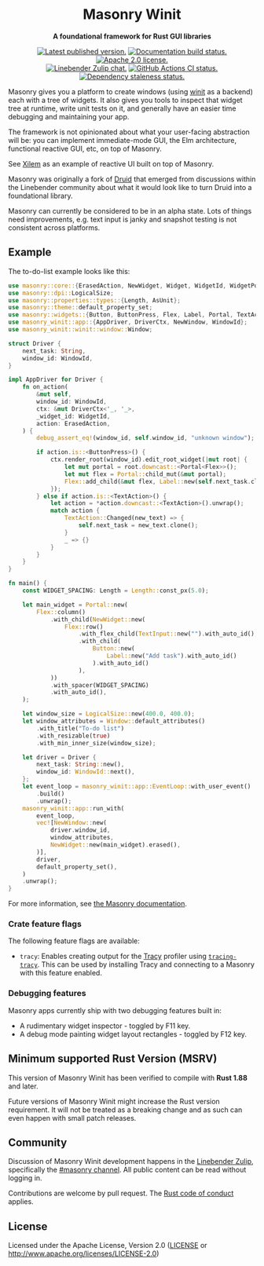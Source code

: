 <div align="center">

# Masonry Winit

**A foundational framework for Rust GUI libraries**

[![Latest published version.](https://img.shields.io/crates/v/masonry_winit.svg)](https://crates.io/crates/masonry_winit)
[![Documentation build status.](https://img.shields.io/docsrs/masonry_winit.svg)](https://docs.rs/masonry_winit)
[![Apache 2.0 license.](https://img.shields.io/badge/license-Apache--2.0-blue.svg)](#license)
\
[![Linebender Zulip chat.](https://img.shields.io/badge/Linebender-%23masonry-blue?logo=Zulip)](https://xi.zulipchat.com/#narrow/stream/317477-masonry)
[![GitHub Actions CI status.](https://img.shields.io/github/actions/workflow/status/linebender/xilem/ci.yml?logo=github&label=CI)](https://github.com/linebender/xilem/actions)
[![Dependency staleness status.](https://deps.rs/crate/masonry_winit/latest/status.svg)](https://deps.rs/crate/masonry_winit)

</div>

<!-- We use cargo-rdme to update the README with the contents of lib.rs.
To edit the following section, update it in lib.rs, then run:
cargo rdme --workspace-project=masonry_winit --heading-base-level=0
Full documentation at https://github.com/orium/cargo-rdme -->

<!-- Intra-doc links used in lib.rs should be evaluated here.
See https://linebender.org/blog/doc-include/ for related discussion. -->

<!-- cargo-rdme start -->

Masonry gives you a platform to create windows (using [winit] as a backend) each with a tree of widgets. It also gives you tools to inspect that widget tree at runtime, write unit tests on it, and generally have an easier time debugging and maintaining your app.

The framework is not opinionated about what your user-facing abstraction will be: you can implement immediate-mode GUI, the Elm architecture, functional reactive GUI, etc, on top of Masonry.

See [Xilem] as an example of reactive UI built on top of Masonry.

Masonry was originally a fork of [Druid] that emerged from discussions within the Linebender community about what it would look like to turn Druid into a foundational library.

Masonry can currently be considered to be in an alpha state.
Lots of things need improvements, e.g. text input is janky and snapshot testing is not consistent across platforms.

## Example

The to-do-list example looks like this:

```rust
use masonry::core::{ErasedAction, NewWidget, Widget, WidgetId, WidgetPod};
use masonry::dpi::LogicalSize;
use masonry::properties::types::{Length, AsUnit};
use masonry::theme::default_property_set;
use masonry::widgets::{Button, ButtonPress, Flex, Label, Portal, TextAction, TextInput};
use masonry_winit::app::{AppDriver, DriverCtx, NewWindow, WindowId};
use masonry_winit::winit::window::Window;

struct Driver {
    next_task: String,
    window_id: WindowId,
}

impl AppDriver for Driver {
    fn on_action(
        &mut self,
        window_id: WindowId,
        ctx: &mut DriverCtx<'_, '_>,
        _widget_id: WidgetId,
        action: ErasedAction,
    ) {
        debug_assert_eq!(window_id, self.window_id, "unknown window");

        if action.is::<ButtonPress>() {
            ctx.render_root(window_id).edit_root_widget(|mut root| {
                let mut portal = root.downcast::<Portal<Flex>>();
                let mut flex = Portal::child_mut(&mut portal);
                Flex::add_child(&mut flex, Label::new(self.next_task.clone()).with_auto_id());
            });
        } else if action.is::<TextAction>() {
            let action = *action.downcast::<TextAction>().unwrap();
            match action {
                TextAction::Changed(new_text) => {
                    self.next_task = new_text.clone();
                }
                _ => {}
            }
        }
    }
}

fn main() {
    const WIDGET_SPACING: Length = Length::const_px(5.0);

    let main_widget = Portal::new(
        Flex::column()
            .with_child(NewWidget::new(
                Flex::row()
                    .with_flex_child(TextInput::new("").with_auto_id(), 1.0)
                    .with_child(
                        Button::new(
                            Label::new("Add task").with_auto_id()
                        ).with_auto_id()
                    ),
            ))
            .with_spacer(WIDGET_SPACING)
            .with_auto_id(),
    );

    let window_size = LogicalSize::new(400.0, 400.0);
    let window_attributes = Window::default_attributes()
        .with_title("To-do list")
        .with_resizable(true)
        .with_min_inner_size(window_size);

    let driver = Driver {
        next_task: String::new(),
        window_id: WindowId::next(),
    };
    let event_loop = masonry_winit::app::EventLoop::with_user_event()
        .build()
        .unwrap();
    masonry_winit::app::run_with(
        event_loop,
        vec![NewWindow::new(
            driver.window_id,
            window_attributes,
            NewWidget::new(main_widget).erased(),
        )],
        driver,
        default_property_set(),
    )
    .unwrap();
}
```

For more information, see [the Masonry documentation][Masonry].

### Crate feature flags

The following feature flags are available:

- `tracy`: Enables creating output for the [Tracy](https://github.com/wolfpld/tracy) profiler using [`tracing-tracy`][tracing_tracy].
  This can be used by installing Tracy and connecting to a Masonry with this feature enabled.

### Debugging features

Masonry apps currently ship with two debugging features built in:
- A rudimentary widget inspector - toggled by F11 key.
- A debug mode painting widget layout rectangles - toggled by F12 key.

[winit]: https://crates.io/crates/winit
[Druid]: https://crates.io/crates/druid
[Masonry]: https://docs.rs/masonry
[Xilem]: https://crates.io/crates/xilem
[tracing_tracy]: https://crates.io/crates/tracing-tracy

<!-- cargo-rdme end -->

## Minimum supported Rust Version (MSRV)

This version of Masonry Winit has been verified to compile with **Rust 1.88** and later.

Future versions of Masonry Winit might increase the Rust version requirement.
It will not be treated as a breaking change and as such can even happen with small patch releases.

## Community

Discussion of Masonry Winit development happens in the [Linebender Zulip](https://xi.zulipchat.com/), specifically the [#masonry channel](https://xi.zulipchat.com/#narrow/stream/317477-masonry).
All public content can be read without logging in.

Contributions are welcome by pull request.
The [Rust code of conduct] applies.

## License

Licensed under the Apache License, Version 2.0 ([LICENSE](LICENSE) or <http://www.apache.org/licenses/LICENSE-2.0>)

[Rust code of conduct]: https://www.rust-lang.org/policies/code-of-conduct
